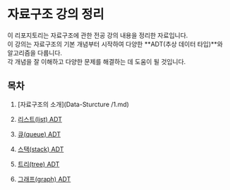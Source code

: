 # 자료구조 강의 정리

이 리포지토리는 자료구조에 관한 전공 강의 내용을 정리한 자료입니다.  
이 강의는 자료구조의 기본 개념부터 시작하여 다양한 **ADT(추상 데이터 타입)**와 알고리즘을 다룹니다.  
각 개념을 잘 이해하고 다양한 문제를 해결하는 데 도움이 될 것입니다.

## 목차

1. [자료구조의 소개](Data-Sturcture
/1.md)

2. [리스트(list) ADT](1.md)

3. [큐(queue) ADT](자료구조/큐.md)

4. [스택(stack) ADT](자료구조/스택.md)

5. [트리(tree) ADT](자료구조/트리.md)

6. [그래프(graph) ADT](자료구조/그래프.md)
